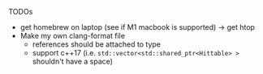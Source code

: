 TODOs
* get homebrew on laptop (see if M1 macbook is supported) -> get htop
* Make my own clang-format file
  * references should be attached to type
  * support c++17 (i.e. `std::vector<std::shared_ptr<Hittable> >` shouldn't have a space)
